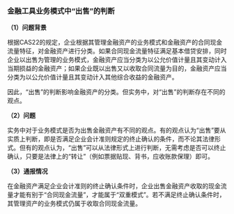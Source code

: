 ### 金融工具业务模式中“出售”的判断

**（1）问题背景**

根据CAS22的规定，企业根据其管理金融资产的业务模式和金融资产的合同现金流量特征，对金融资产进行分类。如果合同现金流量特征满足基本借贷安排，同时企业以出售为管理的业务模式，金融资产应当分类为以公允价值计量且其变动计入当期损益的金融资产；如果企业既以出售又以收取合同流量为目的，金融资产应当分类为以公允价值计量且其变动计入其他综合收益的金融资产。

因此，“出售”的判断影响金融资产的分类。但实务中，对“出售”的判断存在不同的观点。

**（2）问题**

实务中对于业务模式是否为出售金融资产有不同的观点。有的观点认为“出售”要从实质上判断，即是否满足企业会计准则规定的终止确认的条件，而不论其法律形式。但有的观点认为，“出售”可以从法律形式上进行判断，无需考虑是否可以终止确认，只要是法律上的“转让”（例如票据贴现、背书，应收账款保理）即可。

**（3）通报情况**

在金融资产满足企业会计准则的终止确认条件时，企业出售金融资产收取的现金流量才能有别于“合同现金流量”，才能属于“双重模式”。若不满足终止确认条件时，其管理资产的业务模式仍属于收取合同现金流量。